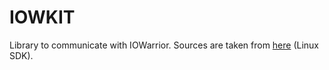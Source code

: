 # IOWKIT

Library to communicate with IOWarrior.
Sources are taken from [here](http://www.codemercs.com/de/io-warrior/31-io-warrior) (Linux SDK).
